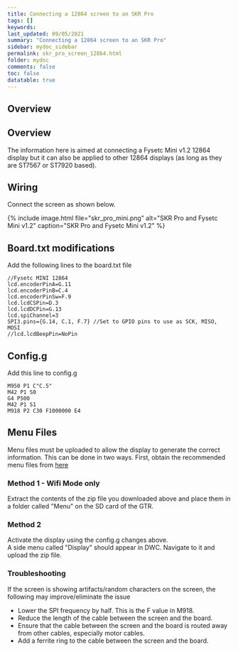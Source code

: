 ```yaml
---
title: Connecting a 12864 screen to an SKR Pro
tags: []
keywords: 
last_updated: 09/05/2021
summary: "Connecting a 12864 screen to an SKR Pro"
sidebar: mydoc_sidebar
permalink: skr_pro_screen_12864.html
folder: mydoc
comments: false
toc: false
datatable: true
---
```


## Overview

## Overview

The information here is aimed at connecting a Fysetc Mini v1.2 12864 display but it can also be applied to other 12864 displays (as long as they are ST7567 or ST7920 based).  

## Wiring

Connect the screen as shown below.  

{% include image.html file="skr_pro_mini.png" alt="SKR Pro and Fysetc Mini v1.2" caption="SKR Pro and Fysetc Mini v1.2" %}

## Board.txt modifications

Add the following lines to the board.txt file

```
//Fysetc MINI 12864
lcd.encoderPinA=G.11
lcd.encoderPinB=C.4
lcd.encoderPinSw=F.9
lcd.lcdCSPin=D.3
lcd.lcdDCPin=G.13
lcd.spiChannel=3
SPI3.pins={G.14, C.1, F.7} //Set to GPIO pins to use as SCK, MISO, MOSI
//lcd.lcdBeepPin=NoPin
```

## Config.g

Add this line to config.g
```
M950 P1 C"C.5"
M42 P1 S0
G4 P500
M42 P1 S1
M918 P2 C30 F1000000 E4
```

## Menu Files

Menu files must be uploaded to allow the display to generate the correct information. This can be done in two ways.
First, obtain the recommended menu files from [here](https://github.com/jadonmmiller/UltimateDuetMenuSystem/releases/)

### Method 1 - Wifi Mode only

Extract the contents of the zip file you downloaded above and place them in a folder called "Menu" on the SD card of the GTR. 

### Method 2

Activate the display using the config.g changes above.  
A side menu called "Display" should appear in DWC. Navigate to it and upload the zip file.  

### Troubleshooting

If the screen is showing artifacts/random characters on the screen, the following may improve/eliminate the issue

* Lower the SPI frequency by half. This is the F value in M918.  
* Reduce the length of the cable between the screen and the board.  
* Ensure that the cable between the screen and the board is routed away from other cables, especially motor cables.  
* Add a ferrite ring to the cable between the screen and the board.  